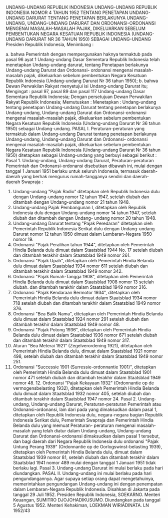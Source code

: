  UNDANG-UNDANG REPUBLIK INDONESIA UNDANG-UNDANG REPUBLIK INDONESIA NOMOR 4 TAHUN 1952 TENTANG PENETAPAN UNDANG-UNDANG DARURAT TENTANG PENETAPAN BERLAKUNYA UNDANG-UNDANG, UNDANG-UNDANG DARURAT DAN ORDONANSI-ORDONANSI MENGENAI MASALAH-MASALAH PAJAK, DIKELUARKAN SEBELUM PEMBENTUKAN NEGARA KESATUAN REPUBLIK INDONESIA (UNDANG-UNDANG DARURAT NR 36 TAHUN 1950) SEBAGAI UNDANG-UNDANG Presiden Republik Indonesia,
Menimbang :

a. bahwa Pemerintah dengan mempergunakan haknya termaktub pada pasal 96 ayat 1 Undang-undang Dasar Sementara Republik Indonesia telah menetapkan Undang-undang darurat, tentang Penetapan berlakunya Undang-undang Darurat dan Ordonansi- ordonansi mengenai masalah-masalah pajak, dikeluarkan sebelum pembentukan Negara Kesatuan Republik Indonesia (Undang-undang Darurat Nr 36 tahun 1950);
b. bahwa Dewan Perwakilan Rakyat menyetujui isi Undang-undang Darurat itu;
Mengingat :
 pasal 97, pasal 89 dan pasal 117 Undang-undang Dasar Sementara Republik Indonesia; Dengan persetujuan Dewan Perwakilan Rakyat Republik Indonesia; Memutuskan : Menetapkan : Undang-undang tentang penetapan Undang-undang Darurat tentang penetapan berlakunya Undang-undang, Undang-undang Darurat dan Ordonansi-ordonansi mengenai masalah-masalah pajak, dikeluarkan sebelum pembentukan Negara Kesatuan Republik Indonesia (Undang-undang Darurat Nr 36 tahun 1950) sebagai Undang-undang. PASAL I. Peraturan-peraturan yang termaktub dalam Undang-undang Darurat tentang penetapan berlakunya Undang-undang, Undang-undang Darurat dan Ordonansi- ordonansi mengenai masalah-masalah pajak, dikeluarkan sebelum pembentukan Negara Kesatuan Republik Indonesia (Undang-undang Darurat Nr 36 tahun 1950) ditetapkan sebagai Undang-undang yang berbuyi sebagai berikut : Pasal 1. Undang-undang, Undang-undang Darurat, Peraturan-peraturan Pemerintah dan Ordonansi-ordonansi disebutkan dibawah ini, mulai dengan tanggal 1 Januari 1951 berlaku untuk seluruh Indonesia, termasuk daerah-daerah yang berhak mengurus rumah-tangganya sendiri dan daerah-daerah Swapraja :
1. Undang-undang "Pajak Radio" ditetapkan oleh Republik Indonesia dulu dengan Undang-undang nomor 12 tahun 1947, setelah diubah dan ditambah dengan Undang-undang nomor 21 tahun 1948.
2. Undang-undang Pajak Pembangunan I, ditetapkan oleh Republik Indonesia dulu dengan Undang-undang nomor 14 tahun 1947, setelah diubah dan ditambah dengan Undang- undang nomor 20 tahun 1948.
3. Undang-undang Darurat tentang "Pajak Peredaran" ditetapkan oleh Pemerintah Republik Indonesia Serikat dulu dengan Undang-undang Darurat nomor 12 tahun 1950 dimuat dalam Lembaran-Negara 1950 nomor 19.
4. Ordonansi "Pajak Peralihan tahun 1944", ditetapkan oleh Pemerintah Hindia Belanda dulu dimuat dalam Staatsblad 1944 No. 17 setelah diubah dan ditambah terakhir dalam Staatsblad 1949 nomor 261.
5. Ordonansi "Pajak Upah", ditetapkan oleh Pemerintah Hindia Belanda dulu dimuat dalam Staatsblad 1934 nomor 611 setelah diubah dan ditambah terakhir dalam Staatsblad 1949 nomor 342.
6. Ordonansi "Pajak Rumah-Tangga 1908", ditetapkan oleh Pemerintah Hindia Belanda dulu dimuat dalam Staatsblad 1908 nomor 13 setelah diubah. dan ditambah terakhir dalam Staatsblad 1949 nomor 316.
7. Ordonansi "Pajak Kendaraan Bermotor 1934", ditetapkan oleh Pemerintah Hindia Belanda dulu dimuat dalam Staatsblad 1934 nomor 718 setelah diubah dan ditambah terakhir dalam Staatsblad 1949 nomor 376.
8. Ordonansi "Bea Balik Nama", ditetapkan oleh Pemerintah Hindia Belanda dulu dimuat dalam Staatsblad 1924 nomor 291 setelah diubah dan ditambah terakhir dalam Staatsblad 1949 nomor 48.
9. Ordonansi "Pajak Potong 1936", ditetapkan oleh Pemerintah Hindia Belanda dulu dimuat dalam Staatsblad 1936 nomor 671 setelah diubah dan ditambah terakhir dalam Staatsblad 1949 nomor 317.
10. Aturan "Bea Meterai 1921" (Zegelverordening 1921), ditetapkan oleh Pemerintah Hindia Belanda dulu, dimuat dalam Staatsblad 1921 nomor 498, setelah diubah dan ditambah terakhir dalam Staatsblad 1949 nomor 251.
11. Ordonansi "Successie 1901 (Surressie-ordonnantie 1901)", ditetapkan oleh Pemerintah Hindia Belanda dulu dimuat dalam Staatsblad 1901 nomor 471 setelah diubah dan ditambah terakhir dalam Staatsblad 1949 nomor 48. 12. Ordonansi "Pajak Kekayaan 1932" (Ordonnantie op de vermogensbelasting 1932), ditetapkan oleh Pemerintah Hindia Belanda dulu dimuat dalam Staatsblad 1932 nomor 405, setelah diubah dan ditambah terakhir dalam Staatsblad 1947 nomor 24. Pasal 2. Undang-undang, Undang-undang Darurat, Peraturan-peraturan Pemerintah atau Ordonansi-ordonansi, lain dari pada yang dimaksudkan dalam pasal 1, ditetapkan oleh Republik Indonesia dulu, negara-negara bagian Republik Indonesia Serikat dulu, Pemerintah Swapraja dan Pemerintah Hindia Belanda dulu yang memuat Peraturan- peraturan mengenai masalah-masalah yang telah diatur dalam Undang-undang, Undang-undang Darurat dan Ordonansi-ordonansi dimaksudkan dalam pasal 1 tersebut, dan bagi daerah dari Negara Republik Indonesia dulu ordonansi "Pajak Untung Perang 1939" (Ordonnantie op de Oorlogswinst-belasting 1939), ditetapkan oleh Pemerintah Hindia Belanda dulu, dimuat dalam Staatsblad 1939 nomor 81, setelah diubah dan ditambah terakhir dalam Staatsblad 1941 nomor 489 mulai dengan tanggal 1 Januari 1951 tidak berlaku lagi. Pasal 3. Undang-undang Darurat ini mulai berlaku pada hari diundangkan. PASAL II. Undang-undang ini mulai berlaku pada hari pengundangannya. Agar supaya setiap orang dapat mengetahuinya, memerintahkan pengundangan Undang-undang ini dengan penempatan dalam Lembaran-Negara Republik Indonesia. Disahkan di Jakarta pada tanggal 29 Juli 1952. Presiden Republik Indonesia, SOEKARNO. Menteri Keuangan, SUMITRO DJOJOHADIKUSUMO. Diundangkan pada tanggal 5 Agustus 1952. Menteri Kehakiman, LOEKMAN WIRIADINATA. LN 1952/43